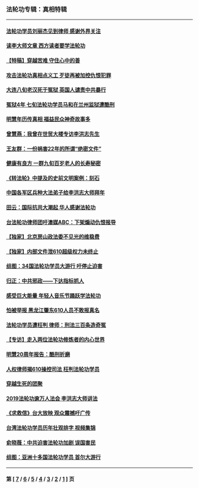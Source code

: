 ### 法轮功专辑：真相特辑
---
#### [法轮功学员刘丽杰见到律师 感谢外界关注](../../pages/nf4389/n13927012.md?02180430) 
#### [读李大师文章 西方读者要学法轮功](../../pages/nf4389/n13925142.md?02180430) 
#### [【特稿】穿越苦难 守住心中的善](../../pages/nf4389/n13784979.md?02180430) 
#### [攻击法轮功真相点义工 歹徒再被加控仇恨犯罪](../../pages/nf4389/n13601019.md?02180430) 
#### [大连八旬老汉死于冤狱 英国人谴责中共暴行](../../pages/nf4389/n13480118.md?02180430) 
#### [冤狱4年 七旬法轮功学员马和在兰州监狱遭酷刑](../../pages/nf4389/n13304688.md?02180430) 
#### [明慧年历传真相 福益民众神奇故事多](../../pages/nf4389/n13294545.md?02180430) 
#### [曾慧燕：我曾在世贸大楼专访李洪志先生](../../pages/nf4389/n12898729.md?02180430) 
#### [王友群：一份祸害22年的所谓“绝密文件”](../../pages/nf4389/n12871750.md?02180430) 
#### [健康有良方 一群九旬百岁老人的长寿秘密](../../pages/nf4389/n12847475.md?02180430) 
#### [《转法轮》中提及的史前文明案例：刻石](../../pages/nf4389/n12758577.md?02180430) 
#### [中国各军区兵种大法弟子给李洪志大师拜年](../../pages/nf4389/n12750047.md?02180430) 
#### [田云：国际抗共大潮起 华人感谢法轮功](../../pages/nf4389/n12357708.md?02180430) 
#### [台法轮功律师团吁澳媒ABC：下架煽动仇恨报导](../../pages/nf4389/n12279917.md?02180430) 
#### [【独家】北京房山政法委不见光的维稳费](../../pages/nf4389/n12031979.md?02180430) 
#### [【独家】内部文件泄610超级权力未终止](../../pages/nf4389/n12023895.md?02180430) 
#### [组图：34国法轮功学员大游行 吁停止迫害](../../pages/nf4389/n11492658.md?02180430) 
#### [归正：中共邪政——下达指标抓人](../../pages/nf4389/n11474770.md?02180430) 
#### [感受巨大能量 年轻人音乐节踊跃学法轮功](../../pages/nf4389/n11441981.md?02180430) 
#### [怕被举报 黑龙江肇东610人员不敢报真名](../../pages/nf4389/n11436499.md?02180430) 
#### [法轮功学员遭枉判 律师：刑法三百条造奇冤](../../pages/nf4389/n11433943.md?02180430) 
#### [【专访】走入两位法轮功修炼者的内心世界](../../pages/nf4389/n11415623.md?02180430) 
#### [明慧20周年报告：酷刑折磨](../../pages/nf4389/n11387954.md?02180430) 
#### [人权律师揭610操控司法 枉判法轮功学员](../../pages/nf4389/n11313370.md?02180430) 
#### [穿越生死的团聚](../../pages/nf4389/n11258922.md?02180430) 
#### [2019法轮功逾万人法会 李洪志大师讲法](../../pages/nf4389/n11265303.md?02180430) 
#### [《求救信》台大放映 观众震撼吁广传](../../pages/nf4389/n10922251.md?02180430) 
#### [台湾法轮功学员历年壮观排字 视频集锦](../../pages/nf4389/n10878789.md?02180430) 
#### [俞晓薇：中共迫害法轮功加剧 误国害民](../../pages/nf4389/n10859260.md?02180430) 
#### [组图：亚洲十多国法轮功学员 首尔大游行](../../pages/nf4389/n10781149.md?02180430) 

---
#### 第 [ [7](./7.md?02180430) / [6](./6.md?02180430) / [5](./5.md?02180430) / [4](./4.md?02180430) / [3](./3.md?02180430) / [2](./2.md?02180430) / [1](./1.md?02180430) ] 页
